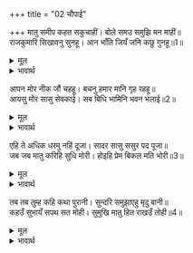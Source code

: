+++
title = "02 चौपाई"

+++
मातु समीप कहत सकुचाहीं। बोले समउ समुझि मन माहीं॥  
राजकुमारि सिखावनु सुनहू। आन भाँति जियँ जनि कछु गुनहू॥1॥  

<details><summary>मूल</summary>

मातु समीप कहत सकुचाहीं। बोले समउ समुझि मन माहीं॥  
राजकुमारि सिखावनु सुनहू। आन भाँति जियँ जनि कछु गुनहू॥1॥  
</details>

<details><summary>भावार्थ</summary>

माता के सामने सीताजी से कुछ कहने में सकुचाते हैं। पर मन में यह समझकर कि यह समय ऐसा ही है, वे बोले- हे राजकुमारी! मेरी सिखावन सुनो। मन में कुछ दूसरी तरह न समझ लेना॥1॥  
</details>

आपन मोर नीक जौं चहहू। बचनु हमार मानि गृह रहहू॥  
आयसु मोर सासु सेवकाई। सब बिधि भामिनि भवन भलाई॥2॥  

<details><summary>मूल</summary>

आपन मोर नीक जौं चहहू। बचनु हमार मानि गृह रहहू॥  
आयसु मोर सासु सेवकाई। सब बिधि भामिनि भवन भलाई॥2॥  
</details>

<details><summary>भावार्थ</summary>

जो अपना और मेरा भला चाहती हो, तो मेरा वचन मानकर घर रहो। हे भामिनी! मेरी आज्ञा का पालन होगा, सास की सेवा बन पडेगी। घर रहने में सभी प्रकार से भलाई है॥2॥  
</details>

एहि ते अधिक धरमु नहिं दूजा। सादर सासु ससुर पद पूजा॥  
जब जब मातु करिहि सुधि मोरी। होइहि प्रेम बिकल मति भोरी॥3॥  

<details><summary>मूल</summary>

एहि ते अधिक धरमु नहिं दूजा। सादर सासु ससुर पद पूजा॥  
जब जब मातु करिहि सुधि मोरी। होइहि प्रेम बिकल मति भोरी॥3॥  
</details>

<details><summary>भावार्थ</summary>

आदरपूर्वक सास-ससुर के चरणों की पूजा (सेवा) करने से बढकर दूसरा कोई धर्म नहीं है। जब-जब माता मुझे याद करेङ्गी और प्रेम से व्याकुल होने के कारण उनकी बुद्धि भोली हो जाएगी (वे अपने-आपको भूल जाएँगी)॥3॥  
</details>

तब तब तुम्ह कहि कथा पुरानी। सुन्दरि समुझाएहु मृदु बानी॥  
कहउँ सुभायँ सपथ सत मोही। सुमुखि मातु हित राखउँ तोही॥4॥  

<details><summary>मूल</summary>

तब तब तुम्ह कहि कथा पुरानी। सुन्दरि समुझाएहु मृदु बानी॥  
कहउँ सुभायँ सपथ सत मोही। सुमुखि मातु हित राखउँ तोही॥4॥  
</details>

<details><summary>भावार्थ</summary>

हे सुन्दरी! तब-तब तुम कोमल वाणी से पुरानी कथाएँ कह-कहकर इन्हें समझाना। हे सुमुखि! मुझे सैकडों सौगन्ध हैं, मैं यह स्वभाव से ही कहता हूँ कि मैं तुम्हें केवल माता के लिए ही घर पर रखता हूँ॥4॥  
</details>

